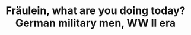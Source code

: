---
layout: product
title: "Fräulein, what are you doing today? German military men, WW II era "
price: "1350" 
desc: "1/35 Figura"
img_path: "/assets/img/MBLTD3570.jpg"
brand: "MasterBox"
available: false
special_offer: false
new: false
soon: false
cat: "010000"
subcat: "015300"
subsubcat: "0N/A"
sifra: "MBLTD3570"
popular: false
---